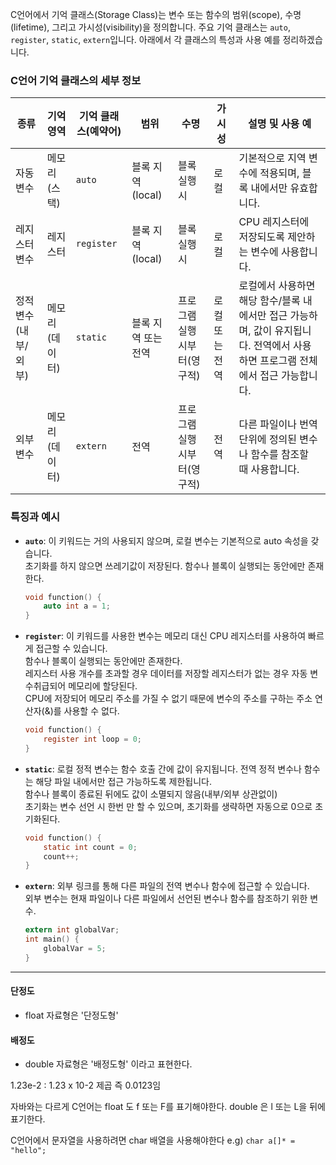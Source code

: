 C언어에서 기억 클래스(Storage Class)는 변수 또는 함수의 범위(scope), 수명(lifetime), 그리고 가시성(visibility)을 정의합니다. 주요 기억 클래스는 `auto`, `register`, `static`, `extern`입니다. 아래에서 각 클래스의 특성과 사용 예를 정리하겠습니다.

### C언어 기억 클래스의 세부 정보


| 종류           | 기억영역     | 기억 클래스(예약어) | 범위           | 수명               | 가시성      | 설명 및 사용 예                                                                |
| ------------ | -------- | ----------- | ------------ | ---------------- | -------- | ------------------------------------------------------------------------ |
| 자동변수         | 메모리(스택)  | `auto`      | 블록 지역(local) | 블록 실행 시          | 로컬       | 기본적으로 지역 변수에 적용되며, 블록 내에서만 유효합니다.                                        |
| 레지스터변수       | 레지스터     | `register`  | 블록 지역(local) | 블록 실행 시          | 로컬       | CPU 레지스터에 저장되도록 제안하는 변수에 사용합니다.                                          |
| 정적 변수(내부/외부) | 메모리(데이터) | `static`    | 블록 지역 또는 전역  | 프로그램 실행 시부터(영구적) | 로컬 또는 전역 | 로컬에서 사용하면 해당 함수/블록 내에서만 접근 가능하며, 값이 유지됩니다. 전역에서 사용하면 프로그램 전체에서 접근 가능합니다. |
| 외부 변수        | 메모리(데이터) | `extern`    | 전역           | 프로그램 실행 시부터(영구적) | 전역       | 다른 파일이나 번역 단위에 정의된 변수나 함수를 참조할 때 사용합니다.                                  |


### 특징과 예시

- **`auto`**: 이 키워드는 거의 사용되지 않으며, 로컬 변수는 기본적으로 auto 속성을 갖습니다.<br>
초기화를 하지 않으면 쓰레기값이 저장된다.
함수나 블록이 실행되는 동안에만 존재한다. 
  ```c
  void function() {
      auto int a = 1;
  }
  ```

- **`register`**: 이 키워드를 사용한 변수는 메모리 대신 CPU 레지스터를 사용하여 빠르게 접근할 수 있습니다.<br>
함수나 블록이 실행되는 동안에만 존재한다.<br>
레지스터 사용 개수를 초과할 경우 데이터를 저장할 레지스터가 없는 경우 자동 변수취급되어 메모리에 할당된다.<br>
CPU에 저장되어 메모리 주소를 가질 수 없기 때문에 변수의 주소를 구하는 주소 연산자(&)를 사용할 수 없다.

  ```c
  void function() {
      register int loop = 0;
  }
  ```

- **`static`**: 로컬 정적 변수는 함수 호출 간에 값이 유지됩니다. 전역 정적 변수나 함수는 해당 파일 내에서만 접근 가능하도록 제한됩니다.<br>
함수나 블록이 종료된 뒤에도 값이 소멸되지 않음(내부/외부 상관없이)<br>
초기화는 변수 선언 시 한번 만 할 수 있으며, 초기화를 생략하면 자동으로 0으로 초기화된다.
  ```c
  void function() {
      static int count = 0;
      count++;
  }
  ```

- **`extern`**: 외부 링크를 통해 다른 파일의 전역 변수나 함수에 접근할 수 있습니다.<br>
외부 변수는 현재 파일이나 다른 파일에서 선언된 변수나 함수를 참조하기 위한 변수.
  ```c
  extern int globalVar;
  int main() {
      globalVar = 5;
  }
  ```

---
#### 단정도
- float 자료형은 '단정도형'
#### 배정도
- double 자료형은 '배정도형'
이라고 표현한다.

1.23e-2 : 1.23 x 10-2 제곱 즉 0.0123임

자바와는 다르게 C언어는
float 도 f 또는 F를 표기해야한다.
double 은 l 또는 L을 뒤에 표기한다.

C언어에서 문자열을 사용하려면 char 배열을 사용해야한다
e.g) `char a[]* = "hello";`

